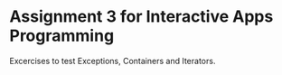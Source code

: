 # Assignment 3 for Interactive Apps Programming

Excercises to test Exceptions, Containers and Iterators.
